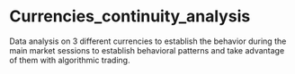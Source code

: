 # Currencies_continuity_analysis
Data analysis on 3 different currencies to establish the behavior during the main market sessions to establish behavioral patterns and take advantage of them with algorithmic trading. 
